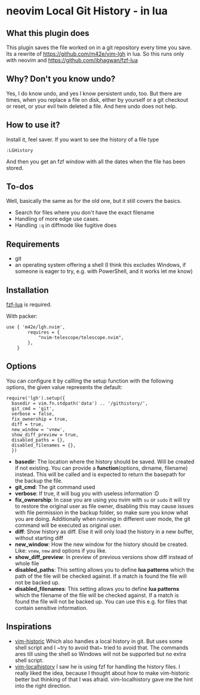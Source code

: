 # neovim Local Git History - in lua

## What this plugin does

This plugin saves the file worked on in a git repository every time you save.
Its a rewrite of https://github.com/m42e/vim-lgh in lua. So this runs only with neovim and https://github.com/ibhagwan/fzf-lua

## Why? Don't you know undo?

Yes, I do know undo, and yes I know persistent undo, too. But there are times, when you replace a file on disk, either by yourself or a git checkout or reset,
or your evil twin deleted a file. And here undo does not help.

## How to use it?

Install it, feel saver. If you want to see the history of a file type

```
:LGHistory
```

And then you get an fzf window with all the dates when the file has been stored.

## To-dos

Well, basically the same as for the old one, but it still covers the basics.

- Search for files where you don't have the exact filename
- Handling of more edge use cases.
- Handling `:q` in diffmode like fugitive does

## Requirements

- git
- an operating system offering a shell (I think this excludes Windows, if someone is eager to try, e.g. with PowerShell, and it works let me know)

## Installation

[fzf-lua](https://github.com/ibhagwan/fzf-lua) is required.

With packer:

```
use { 'm42e/lgh.nvim',
        requires = {
            "nvim-telescope/telescope.nvim",
        },
    }
```

## Options

You can configure it by callling the setup function with the following options, the given value represents the default:

```
require('lgh').setup({
  basedir = vim.fn.stdpath('data') .. '/githistory/',
  git_cmd = 'git',
  verbose = false,
  fix_ownership = true,
  diff = true,
  new_window = 'vnew',
  show_diff_preview = true,
  disabled_paths = {},
  disabled_filenames = {},
  })

```

- **basedir**: The location where the history should be saved. Will be created if not existing. You can provide a **function**(options, dirname, filename) instead. This will be called and is expected to return the basepath for the backup the file.
- **git_cmd**: The git command used
- **verbose**: If true, it will bug you with useless information :D
- **fix_ownership**: In case you are using you nvim with `su` or `sudo` it will try to restore the original user as file owner, disabling this may cause issues with file permission in the backup folder, so make sure you know what you are doing. Additionally when running in different user mode, the git command will be executed as original user.
- **diff**: Show history as diff. Else it will only load the history in a new buffer, without starting diff
- **new_window**: How the new window for the history should be created. Like: `vnew`, `new` and options if you like.
- **show_diff_preview**: In preview of previous versions show diff instead of whole file
- **disabled_paths**: This setting allows you to define __lua patterns__ which the path of the file will be checked against. If a match is found the file will not be backed up.
- **disabled_filenames**: This setting allows you to define __lua patterns__ which the filename of the file will be checked against. If a match is found the file will not be backed up. You can use this e.g. for files that contain sensitive information.

## Inspirations

- [vim-historic](https://github.com/serby/vim-historic) Which also handles a local history in git. But uses some shell script and I ~try to avoid that~ tried to avoid that. The commands ares till using the shell so Windows will not be supported but no extra shell script.
- [vim-localhistory](https://github.com/mg979/vim-localhistory) I saw he is using fzf for handling the history files. I really liked the idea, because I thought about how to make vim-historic better but thinking of that I was afraid. vim-localhistory gave me the hint into the right direction.


